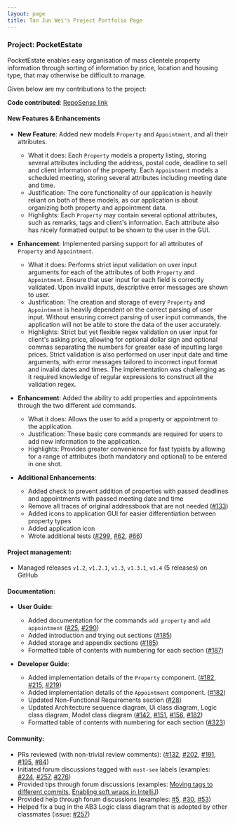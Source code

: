 ```yaml
---
layout: page
title: Tan Jun Wei's Project Portfolio Page
---
```


### Project: PocketEstate

PocketEstate enables easy organisation of mass clientele property information through sorting of information by price, location and housing type, that may otherwise be difficult to manage.

Given below are my contributions to the project:

**Code contributed**: [RepoSense link](https://nus-cs2103-ay2021s2.github.io/tp-dashboard/?search=&sort=groupTitle&sortWithin=title&timeframe=commit&mergegroup=&groupSelect=groupByRepos&breakdown=true&checkedFileTypes=docs~functional-code~test-code~other&since=&tabOpen=true&tabType=authorship&tabAuthor=w2vgd&tabRepo=AY2021S2-CS2103T-T13-4%2Ftp%5Bmaster%5D&authorshipIsMergeGroup=false&authorshipFileTypes=docs~functional-code~test-code~other&authorshipIsBinaryFileTypeChecked=false)

#### New Features & Enhancements

* **New Feature**: Added new models `Property` and `Appointment`, and all their attributes.
    * What it does: Each `Property` models a property listing, storing several attributes including the address, postal code, deadline to sell and client information of the property. Each `Appointment` models a scheduled meeting, storing several attributes including meeting date and time.
    * Justification: The core functionality of our application is heavily reliant on both of these models, as our application is about organizing both property and appointment data.
    * Highlights: Each `Property` may contain several optional attributes, such as remarks, tags and client's information. Each attribute also has nicely formatted output to be shown to the user in the GUI.


* **Enhancement**: Implemented parsing support for all attributes of `Property` and `Appointment`.
  * What it does: Performs strict input validation on user input arguments for each of the attributes of both `Property` and `Appointment`. Ensure that user input for each field is correctly validated. Upon invalid inputs, descriptive error messages are shown to user.
  * Justification: The creation and storage of every `Property` and `Appointment` is heavily dependent on the correct parsing of user input. Without ensuring correct parsing of user input commands, the application will not be able to store the data of the user accurately.
  * Highlights: Strict but yet flexible regex validation on user input for client's asking price, allowing for optional dollar sign and optional commas separating the numbers for greater ease of inputting large prices. Strict validation is also performed on user input date and time arguments, with error messages tailored to incorrect input format and invalid dates and times. The implementation was challenging as it required knowledge of regular expressions to construct all the validation regex.

<div style="page-break-after: always;"></div>


* **Enhancement**: Added the ability to add properties and appointments through the two different `add` commands.
  * What it does: Allows the user to add a property or appointment to the application.
  * Justification: These basic core commands are required for users to add new information to the application.  
  * Highlights: Provides greater convenience for fast typists by allowing for a range of attributes (both mandatory and optional) to be entered in one shot.


* **Additional Enhancements**:
  * Added check to prevent addition of properties with passed deadlines and appointments with passed meeting date and time
  * Remove all traces of original addressbook that are not needed ([\#133](https://github.com/AY2021S2-CS2103T-T13-4/tp/pull/133))
  * Added icons to application GUI for easier differentiation between property types
  * Added application icon
  * Wrote additional tests ([\#299](https://github.com/AY2021S2-CS2103T-T13-4/tp/pull/299), [\#62](https://github.com/AY2021S2-CS2103T-T13-4/tp/pull/62), [\#66](https://github.com/AY2021S2-CS2103T-T13-4/tp/pull/66))


#### Project management:

* Managed releases `v1.2`, `v1.2.1`, `v1.3`, `v1.3.1`, `v1.4` (5 releases) on GitHub

#### Documentation:

* **User Guide**:
  * Added documentation for the commands `add property` and `add appointment` ([\#25](https://github.com/AY2021S2-CS2103T-T13-4/tp/pull/25), [\#290](https://github.com/AY2021S2-CS2103T-T13-4/tp/pull/290))
  * Added introduction and trying out sections ([\#185](https://github.com/AY2021S2-CS2103T-T13-4/tp/pull/185))
  * Added storage and appendix sections ([\#185](https://github.com/AY2021S2-CS2103T-T13-4/tp/pull/185))
  * Formatted table of contents with numbering for each section ([\#187](https://github.com/AY2021S2-CS2103T-T13-4/tp/pull/187))

* **Developer Guide**:
  * Added implementation details of the `Property` component. ([\#182](https://github.com/AY2021S2-CS2103T-T13-4/tp/pull/182), [\#215](https://github.com/AY2021S2-CS2103T-T13-4/tp/pull/215), [\#219](https://github.com/AY2021S2-CS2103T-T13-4/tp/pull/219))
  * Added implementation details of the `Appointment` component. ([\#182](https://github.com/AY2021S2-CS2103T-T13-4/tp/pull/182))
  * Updated Non-Functional Requirements section ([\#28](https://github.com/AY2021S2-CS2103T-T13-4/tp/pull/28))
  * Updated Architecture sequence diagram, Ui class diagram, Logic class diagram, Model class diagram ([\#142](https://github.com/AY2021S2-CS2103T-T13-4/tp/pull/142), [\#151](https://github.com/AY2021S2-CS2103T-T13-4/tp/pull/151), [\#156](https://github.com/AY2021S2-CS2103T-T13-4/tp/pull/156), [\#182](https://github.com/AY2021S2-CS2103T-T13-4/tp/pull/182))
  * Formatted table of contents with numbering for each section ([\#323](https://github.com/AY2021S2-CS2103T-T13-4/tp/pull/323))

#### Community:

* PRs reviewed (with non-trivial review comments): ([\#132](https://github.com/AY2021S2-CS2103T-T13-4/tp/pull/132), [\#202](https://github.com/AY2021S2-CS2103T-T13-4/tp/pull/202), [\#191](https://github.com/AY2021S2-CS2103T-T13-4/tp/pull/191), [\#195](https://github.com/AY2021S2-CS2103T-T13-4/tp/pull/195), [\#84](https://github.com/AY2021S2-CS2103T-T13-4/tp/pull/84))
* Initiated forum discussions tagged with `must-see` labels (examples: [\#224](https://github.com/nus-cs2103-AY2021S2/forum/issues/224), [\#257](https://github.com/nus-cs2103-AY2021S2/forum/issues/257), [\#276](https://github.com/nus-cs2103-AY2021S2/forum/issues/276))
* Provided tips through forum discussions (examples: [Moving tags to different commits](https://github.com/nus-cs2103-AY2021S2/forum/issues/36), [Enabling soft wraps in IntelliJ](https://github.com/nus-cs2103-AY2021S2/forum/issues/188))
* Provided help through forum discussions (examples: [\#5](https://github.com/nus-cs2103-AY2021S2/forum/issues/5), [\#30](https://github.com/nus-cs2103-AY2021S2/forum/issues/30), [\#53](https://github.com/nus-cs2103-AY2021S2/forum/issues/53))
* Helped fix a bug in the AB3 Logic class diagram that is adopted by other classmates (issue: [\#257](https://github.com/nus-cs2103-AY2021S2/forum/issues/257))
